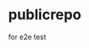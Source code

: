 # publicrepo
for e2e test
















































































































































































































































































































































































































































































































































































































































































































































































































































































































































































































































































































































































































































































































































































































































































































































































































































































































































































































































































































































































































































































































































































































































































































































































































































































































































































































































































































































































































































































